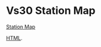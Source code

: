 # Vs30 Station Map

[Station Map](VS30Resultsmap.html)

[HTML](https://github.com/brsylmz23/DeepEQ/tree/main/CNN-LSTM/VS30Resultsmap.html).

